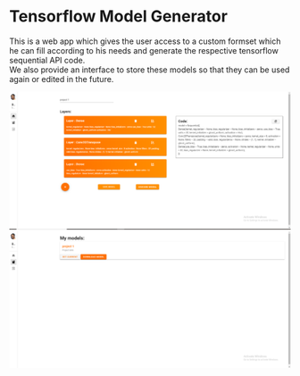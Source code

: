 # Tensorflow Model Generator

This is a web app which gives the user access to a custom formset which he can fill according to his needs and generate the respective tensorflow sequential API code.  
We also provide an interface to store these models so that they can be used again or edited in the future.  

<img src="readme_images/image1.png">  

<br/>

<img src="readme_images/image2.png">  
